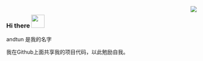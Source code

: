 <img align="right" src="https://github-readme-stats.vercel.app/api?username=Andtun02&show_icons=true&icon_color=CE1D2D&text_color=718096&bg_color=ffffff&hide_title=true" />

### Hi there  <img src="https://raw.githubusercontent.com/iampavangandhi/iampavangandhi/master/gifs/Hi.gif" width="35px">
andtun 是我的名字

我在Github上面共享我的项目代码，以此勉励自我。
